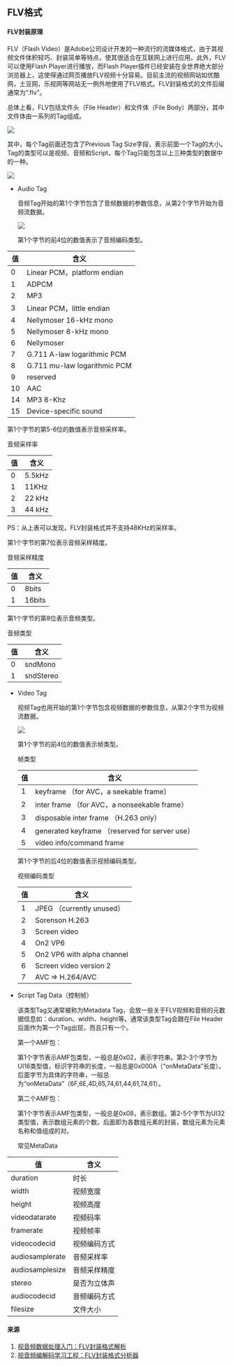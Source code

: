 ## FLV格式

#### FLV封装原理

FLV（Flash Video）是Adobe公司设计开发的一种流行的流媒体格式，由于其视频文件体积轻巧、封装简单等特点，使其很适合在互联网上进行应用。此外，FLV可以使用Flash Player进行播放，而Flash Player插件已经安装在全世界绝大部分浏览器上，这使得通过网页播放FLV视频十分容易。目前主流的视频网站如优酷网，土豆网，乐视网等网站无一例外地使用了FLV格式。FLV封装格式的文件后缀通常为“.flv”。

总体上看，FLV包括文件头（File Header）和文件体（File Body）两部分，其中文件体由一系列的Tag组成。

![](http://static.kanhunli.cn//18-1-2/59966338.jpg)

其中，每个Tag前面还包含了Previous Tag Size字段，表示前面一个Tag的大小。Tag的类型可以是视频、音频和Script，每个Tag只能包含以上三种类型的数据中的一种。

![](http://static.kanhunli.cn//18-1-2/17414241.jpg)



- Audio Tag

  音频Tag开始的第1个字节包含了音频数据的参数信息，从第2个字节开始为音频流数据。

  ![](http://static.kanhunli.cn//18-1-2/37457718.jpg)

  第1个字节的前4位的数值表示了音频编码类型。

| 值    | 含义                           |
| ---- | ---------------------------- |
| 0    | Linear PCM，platform endian   |
| 1    | ADPCM                        |
| 2    | MP3                          |
| 3    | Linear PCM，little endian     |
| 4    | Nellymoser 16-kHz mono       |
| 5    | Nellymoser 8-kHz mono        |
| 6    | Nellymoser                   |
| 7    | G.711 A-law logarithmic PCM  |
| 8    | G.711 mu-law logarithmic PCM |
| 9    | reserved                     |
| 10   | AAC                          |
| 14   | MP3 8-Khz                    |
| 15   | Device-specific sound        |

第1个字节的第5-6位的数值表示音频采样率。

音频采样率

| 值    | 含义     |
| ---- | ------ |
| 0    | 5.5kHz |
| 1    | 11KHz  |
| 2    | 22 kHz |
| 3    | 44 kHz |

PS：从上表可以发现，FLV封装格式并不支持48KHz的采样率。

第1个字节的第7位表示音频采样精度。

音频采样精度

| 值    | 含义     |
| ---- | ------ |
| 0    | 8bits  |
| 1    | 16bits |

第1个字节的第8位表示音频类型。

音频类型

| 值    | 含义        |
| ---- | --------- |
| 0    | sndMono   |
| 1    | sndStereo |

- Video Tag

  视频Tag也用开始的第1个字节包含视频数据的参数信息，从第2个字节为视频流数据。

  ![](http://static.kanhunli.cn//18-1-2/22656302.jpg)

  第1个字节的前4位的数值表示帧类型。

  帧类型

  | 值    | 含义                                       |
  | ---- | ---------------------------------------- |
  | 1    | keyframe （for AVC，a seekable frame）      |
  | 2    | inter frame （for AVC，a nonseekable frame） |
  | 3    | disposable inter frame （H.263 only）      |
  | 4    | generated keyframe （reserved for server use） |
  | 5    | video info/command frame                 |

  第1个字节的后4位的数值表示视频编码类型。

  视频编码类型

  | 值    | 含义                         |
  | ---- | -------------------------- |
  | 1    | JPEG （currently unused）    |
  | 2    | Sorenson H.263             |
  | 3    | Screen video               |
  | 4    | On2 VP6                    |
  | 5    | On2 VP6 with alpha channel |
  | 6    | Screen video version 2     |
  | 7    | AVC     => H.264/AVC       |

- Script Tag Data（控制帧）

  该类型Tag又通常被称为Metadata Tag，会放一些关于FLV视频和音频的元数据信息如：duration、width、height等。通常该类型Tag会跟在File Header后面作为第一个Tag出现，而且只有一个。

  第一个AMF包：

  第1个字节表示AMF包类型，一般总是0x02，表示字符串。第2-3个字节为UI16类型值，标识字符串的长度，一般总是0x000A（“onMetaData”长度）。后面字节为具体的字符串，一般总为“onMetaData”（6F,6E,4D,65,74,61,44,61,74,61）。

  第二个AMF包：

  第1个字节表示AMF包类型，一般总是0x08，表示数组。第2-5个字节为UI32类型值，表示数组元素的个数。后面即为各数组元素的封装，数组元素为元素名称和值组成的对。

  常见MetaData

| 值               | 含义     |
| --------------- | ------ |
| duration        | 时长     |
| width           | 视频宽度   |
| height          | 视频高度   |
| videodatarate   | 视频码率   |
| framerate       | 视频帧率   |
| videocodecid    | 视频编码方式 |
| audiosamplerate | 音频采样率  |
| audiosamplesize | 音频采样精度 |
| stereo          | 是否为立体声 |
| audiocodecid    | 音频编码方式 |
| filesize        | 文件大小   |



#### 来源

1. [视音频数据处理入门：FLV封装格式解析](http://blog.csdn.net/leixiaohua1020/article/details/50535082)
2. [视音频编解码学习工程：FLV封装格式分析器](http://blog.csdn.net/leixiaohua1020/article/details/17934487)

